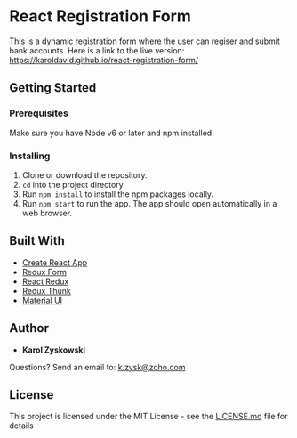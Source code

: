 # React Registration Form

This is a dynamic registration form where the user can regiser and submit bank accounts. Here is a link to the live version: https://karoldavid.github.io/react-registration-form/

## Getting Started

### Prerequisites

Make sure you have Node v6 or later and npm installed.

### Installing

1. Clone or download the repository.
2. `cd` into the project directory.
3. Run `npm install` to install the npm packages locally.
4. Run `npm start` to run the app. The app should open automatically in a web browser.

## Built With

* [Create React App](https://github.com/facebookincubator/create-react-app)
* [Redux Form](https://github.com/erikras/redux-form)
* [React Redux](https://github.com/reactjs/react-redux)
* [Redux Thunk](https://github.com/gaearon/redux-thunk)
* [Material UI](https://expo.io/)

## Author

* **Karol Zyskowski**

Questions? Send an email to: k.zysk@zoho.com

## License

This project is licensed under the MIT License - see the
[LICENSE.md](LICENSE.md) file for details

